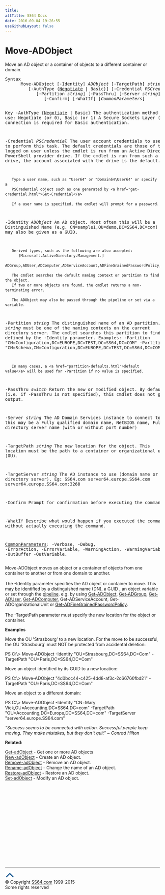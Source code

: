 ```yaml
---
title:
altTitle: SS64 Docs
date: 2016-09-04 19:26:55
useGithubLayout: false
---
```

<!-- #BeginLibraryItem "/Library/head_ps.lbi" --><!-- #EndLibraryItem --><h1>Move-ADObject</h1> 
<p>Move an AD object or a container of objects to a different container or domain.</p>
<pre>Syntax
      Move-ADObject [-Identity] <i>ADObject</i> [-TargetPath] <i>string</i> 
         [-AuthType {<u>Negotiate</u> | Basic}] [-Credential <i>PSCredential</i>]
            [-Partition <i>string</i>] [-PassThru] [-Server <i>string</i>] [-TargetServer <i>string</i>]
               [-Confirm] [-WhatIf] [<i>CommonParameters</i>]

Key
   -AuthType {<u>Negotiate</u> | Basic}
       The authentication method to use: Negotiate (or 0), Basic (or 1)
       A Secure Sockets Layer (SSL) connection is required for Basic authentication.

   -Credential <i>PSCredential</i>
       The user account credentials to use to perform this task.
       The default credentials are those of the currently logged on user unless the
       cmdlet is run from an Active Directory PowerShell provider drive.
       If the cmdlet is run from such a provider drive, the account associated with the drive is the default.

       Type a user name, such as "User64" or "Domain64\User64" or specify a
       PSCredential object such as one generated by <a href="get-credential.html">Get-Credential</a> 

       If a user name is specified, the cmdlet will prompt for a password.

   -Identity <i>ADObject</i>
       An AD object. Most often this will be a Distinguished Name (e.g. CN=sample1,OU=demo,DC=SS64,DC=com)
       The identity may also be given as a GUID.

       Derived types, such as the following are also accepted:
          [Microsoft.ActiveDirectory.Management.]
            ADGroup,ADUser,ADComputer,ADServiceAccount,ADFineGrainedPasswordPolicy,ADDomain

       The cmdlet searches the default naming context or partition to find the object.
       If two or more objects are found, the cmdlet returns a non-terminating error.

       The ADObject may also be passed through the pipeline or set via a variable.

   -Partition <i>string</i>
       The distinguished name of an AD partition.
       <i>string</i> must be one of the naming contexts on the current directory server.
       The cmdlet searches this partition to find the object defined by the -Identity parameter.
       Examples:
         -Partition "CN=Configuration,DC=EUROPE,DC=TEST,DC=SS64,DC=COM"
         -Partition "CN=Schema,CN=Configuration,DC=EUROPE,DC=TEST,DC=SS64,DC=COM"

       In many cases, a <a href="partition-defaults.html">default value</a> will be used for -Partition if no value is specified.

   -PassThru <i>switch</i>
       Return the new or modified object.
       By default (i.e. if -PassThru is not specified), this cmdlet does not generate any output.
                 
   -Server <i>string</i>
       The AD Domain Services instance to connect to, this may be a Fully qualified domain name,
       NetBIOS name, Fully qualified directory server name (with or without port number)

   -TargetPath <i>string</i>
       The new location for the object.
       This location must be the path to a container or organizational unit (OU).

   -TargetServer <i>string</i>
       The AD instance to use (domain name or directory server). 
       Eg:
          SS64.com
          server64.europe.SS64.com
          server64.europe.SS64.com:3268

   -Confirm
       Prompt for confirmation before executing the command.

   -WhatIf
       Describe what would happen if you executed the command without actually executing the command.

   <a href="common.html">CommonParameters</a>:
       -Verbose, -Debug, -ErrorAction, -ErrorVariable, -WarningAction, -WarningVariable,
       -OutBuffer -OutVariable.</pre>
<p>Move-ADObject  moves an object or a container of objects from one container to another or from one domain
to another. <br>
<br>
The <span class="code">-Identity</span> parameter specifies the AD object or container to move. This may be identified by a distinguished name (DN), a GUID , an object variable or set through the <a href="syntax-pipeline.html">pipeline</a>. e.g. by using <a href="get-adobject.html">Get-ADObject</a>, <a href="get-adgroup.html">Get-ADGroup</a>, <a href="get-aduser.html">Get-ADUser</a>, <a href="get-adcomputer.html">Get-ADComputer</a>, Get-ADServiceAccount, Get-ADOrganizationalUnit or <a href="get-adfinegrainedpasswordpolicy.html">Get-ADFineGrainedPasswordPolicy</a>.<br>
<br>
The <span class="code">-TargetPath</span> parameter must  specify the new location for the object or container.</p>
<p><b>Examples</b></p>
<p>Move the OU 'Strasbourg' to a new location. For the move to be successful, the OU 'Strasbourg' must NOT be protected from 
accidental deletion:</p>
<p><span class="code">PS C:\&gt; Move-ADObject -Identity "OU=Strasbourg,DC=SS64,DC=Com" -TargetPath "OU=Paris,DC=SS64,DC=Com"</span></p>
<p>Move an object identified by its GUID to a new location:</p>
<p><span class="code">PS C:\&gt; Move-ADObject "4d0bcc44-c425-4dd8-af3c-2c66760fbd21" -TargetPath "OU=Paris,DC=SS64,DC=Com"</span></p>
<p>Move an object to a different domain:</p>
<p class="code">PS C:\&gt; Move-ADObject -Identity "CN=Mary Vick,OU=Accounting,DC=SS64,DC=com" -TargetPath "OU=Accounting,DC=Europe,DC=SS64,DC=com" -TargetServer "server64.europe.SS64.com"</p>
<p class="quote"><i>“Success seems to be connected with action. Successful people keep moving. They make mistakes, but they don't quit” ~ Conrad Hilton</i></p>
<p><b>Related:</b></p>
<p><a href="get-adobject.html">Get-adObject</a> - Get one or more AD objects<br>
<a href="new-adobject.html">New-adObject</a> - Create an AD object. <br>
<a href="remove-adobject.html">Remove-adObject</a> - Remove an AD object.<br>
<a href="rename-adobject.html">Rename-adObject</a> - Change the name of an AD object. <br>
<a href="restore-adobject.html">Restore-adObject</a> - Restore an AD object.<br>
<a href="set-adobject.html">Set-adObject</a> - Modify an AD object.</p><!-- #BeginLibraryItem "/Library/foot_ps.lbi" --><p><script async="" src="//pagead2.googlesyndication.com/pagead/js/adsbygoogle.js"></script>
<!-- PowerShell300 -->
<ins class="adsbygoogle" style="display:inline-block;width:300px;height:250px" data-ad-client="ca-pub-6140977852749469" data-ad-slot="6253539900"></ins>
<script>
(adsbygoogle = window.adsbygoogle || []).push({});
</script></p>
<hr>
<div id="bl" class="footer"><a href="#"><img src="../images/top.png" width="30" height="22" alt="Back to the Top"></a></div>
<div id="br" class="footer, tagline">© Copyright <a href="http://ss64.com/">SS64.com</a> 1999-2015<br>
Some rights reserved</div><!-- #EndLibraryItem -->
